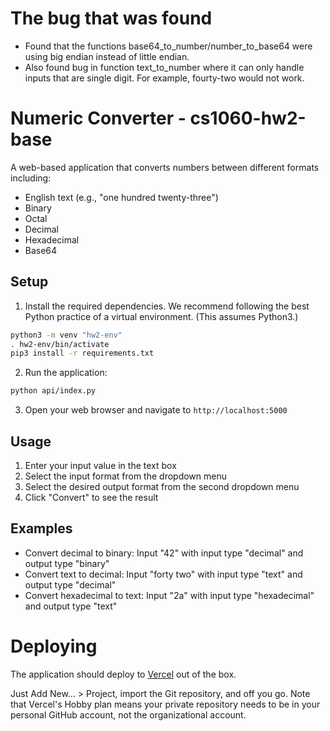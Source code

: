 # The bug that was found
- Found that the functions base64_to_number/number_to_base64 were using big endian instead of little endian. 
- Also found bug in function text_to_number where it can only handle inputs that are single digit. For example, fourty-two would not work. 

# Numeric Converter - cs1060-hw2-base

A web-based application that converts numbers between different formats including:
- English text (e.g., "one hundred twenty-three")
- Binary
- Octal
- Decimal
- Hexadecimal
- Base64

## Setup

1. Install the required dependencies. We recommend following the best Python practice of a virtual environment. (This assumes Python3.)
```bash
python3 -m venv "hw2-env"
. hw2-env/bin/activate
pip3 install -r requirements.txt
```

2. Run the application:
```bash
python api/index.py
```

3. Open your web browser and navigate to `http://localhost:5000`

## Usage

1. Enter your input value in the text box
2. Select the input format from the dropdown menu
3. Select the desired output format from the second dropdown menu
4. Click "Convert" to see the result

## Examples

- Convert decimal to binary: Input "42" with input type "decimal" and output type "binary"
- Convert text to decimal: Input "forty two" with input type "text" and output type "decimal"
- Convert hexadecimal to text: Input "2a" with input type "hexadecimal" and output type "text"

# Deploying
The application should deploy to [Vercel](https://vercel.com?utm_source=github&utm_medium=readme&utm_campaign=vercel-examples) 
out of the box.

Just Add New... > Project, import the Git repository, and off you go.
Note that Vercel's Hobby plan means your private repository needs to be
in your personal GitHub account, not the organizational account.
